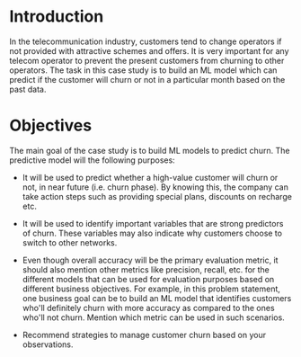 # Introduction

In the telecommunication industry, customers tend to change operators if not provided with attractive schemes and offers. It is very important for any telecom operator to prevent the present customers from churning to other operators. The task in this case study is to build an ML model which can predict if the customer will churn or not in a particular month based on the past data.

# Objectives
The main goal of the case study is to build ML models to predict churn. The predictive model will the following purposes:

- It will be used to predict whether a high-value customer will churn or not, in near future (i.e. churn phase). By knowing this, the company can take action steps such as providing special plans, discounts on recharge etc.

- It will be used to identify important variables that are strong predictors of churn. These variables may also indicate why customers choose to switch to other networks.

- Even though overall accuracy will be the primary evaluation metric, it should also mention other metrics like precision, recall, etc. for the different models that can be used for evaluation purposes based on different business objectives. For example, in this problem statement, one business goal can be to build an ML model that identifies customers who'll definitely churn with more accuracy as compared to the ones who'll not churn. Mention which metric can be used in such scenarios.

- Recommend strategies to manage customer churn based on your observations.
